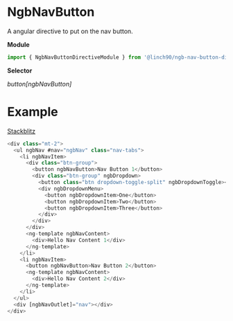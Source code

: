 # NgbNavButton

A angular directive to put on the nav button.

**Module**

```typescript
import { NgbNavButtonDirectiveModule } from '@linch90/ngb-nav-button-directive';
```

**Selector**

_button[ngbNavButton]_

# Example

[Stackblitz](https://stackblitz.com/edit/ngb-nav-button-directive)

```typescript
<div class="mt-2">
  <ul ngbNav #nav="ngbNav" class="nav-tabs">
    <li ngbNavItem>
      <div class="btn-group">
        <button ngbNavButton>Nav Button 1</button>
        <div class="btn-group" ngbDropdown>
          <button class="btn dropdown-toggle-split" ngbDropdownToggle></button>
          <div ngbDropdownMenu>
            <button ngbDropdownItem>One</button>
            <button ngbDropdownItem>Two</button>
            <button ngbDropdownItem>Three</button>
          </div>
        </div>
      </div>
      <ng-template ngbNavContent>
        <div>Hello Nav Content 1</div>
      </ng-template>
    </li>
    <li ngbNavItem>
      <button ngbNavButton>Nav Button 2</button>
      <ng-template ngbNavContent>
        <div>Hello Nav Content 2</div>
      </ng-template>
    </li>
  </ul>
  <div [ngbNavOutlet]="nav"></div>
</div>
```
